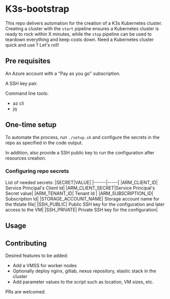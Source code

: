 # K3s-bootstrap

This repo delivers automation for the creation of a K3s Kubernetes cluster. Creating a cluster with the `start` pipeline ensures a Kubernetes cluster is ready to rock within X minutes, while the `stop` pipeline can be used to teardown everything and keep costs down. Need a Kubernetes cluster quick and use ? Let's roll!

## Pre requisites

An Azure account with a "Pay as you go" subscription.

A SSH key pair.

Command line tools:
* az cli
* jq

## One-time setup

To automate the process, run `./setup.sh` and configure the secrets in the repo as specified in the code output.

In addition, also provide a SSH public key to run the configuration after resources creation.

### Configuring repo secrets

List of needed secrets:
|SECRET|VALUE|
|------|-----|
|ARM_CLIENT_ID| Service Principal's Client Id|
|ARM_CLIENT_SECRET|Service Principal's Secret value|
|ARM_TENANT_ID| Tenant Id |
|ARM_SUBSCRIPTION_ID| Subscription Id|
|STORAGE_ACCOUNT_NAME| Storage account name for the tfstate file|
|SSH_PUBLIC| Public SSH key for the configuration and later access to the VM|
|SSH_PRIVATE| Private SSH key for the configuration|

## Usage

## Contributing

Desired features to be added:
* Add a VMSS for worker nodes
* Optionally deploy nginx, gitlab, nexus repository, elastic stack in the cluster
* Add parameter values to the script such as location, VM sizes, etc.

PRs are welcomed.
